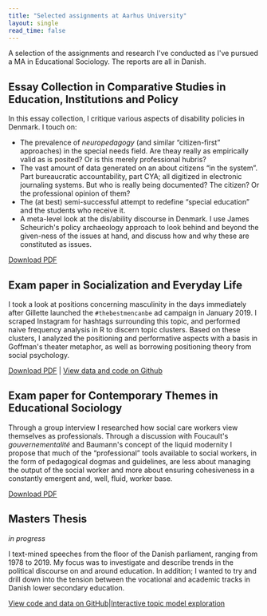 ```yaml
---
title: "Selected assignments at Aarhus University"
layout: single
read_time: false
---
```


A selection of the assignments and research I've conducted as I've pursued a MA in Educational Sociology.
The reports are all in Danish.

## Essay Collection in Comparative Studies in Education, Institutions and Policy

In this essay collection, I critique various aspects of disability policies in Denmark.
I touch on:

- The prevalence of *neuropedagogy* (and similar “citizen-first” approaches) in the special needs field. Are theay really as empirically valid as is posited? Or is this merely professional hubris?
- The vast amount of data generated on an about citizens “in the system”. Part bureaucratic accountability, part CYA; all digitized in electronic journaling systems. But who is really being documented? The citizen? Or the professional opinion of them?
- The (at best) semi-successful attempt to redefine “special education” and the students who receive it.
- A meta-level look at the dis/ability discourse in Denmark. I use James Scheurich's policy archaeology approach to look behind and beyond the given-ness of the issues at hand, and discuss how and why these are constituted as issues. 

[Download PDF](/assets/pdf/uip-portfolio.pdf)

## Exam paper in Socialization and Everyday Life

I took a look at positions concerning masculinity in the days immediately after Gillette launched the `#thebestmencanbe` ad campaign in January 2019.
I scraped Instagram for hashtags surrounding this topic, and performed naive frequency analysis in R to discern topic clusters.
Based on these clusters, I analyzed the positioning and performative aspects with a basis in Goffman's theater metaphor, as well as borrowing positioning theory from social psychology.

[Download PDF](/assets/pdf/sh-eksamen.pdf) | [View data and code on Github](https://github.com/norseghost/sh-eksamen)

## Exam paper for Contemporary Themes in Educational Sociology

Through a group interview I researched how social care workers view themselves as professionals.
Through a discussion with Foucault's *gouvernementalité* and Baumann's concept of the liquid modernity
I propose that much of the “professional” tools available to social workers, in the form of pedagogical dogmas and guidelines, are less about managing the output of the social worker and more about ensuring cohesiveness in a constantly emergent and, well, fluid, worker base.

[Download PDF](/assets/pdf/apst-eksamen.pdf)

## Masters Thesis
*in progress*

I text-mined speeches from the floor of the Danish parliament, ranging from 1978 to 2019.
My focus was to investigate and describe trends in the political discourse on and around education.
In addition; I wanted to try and drill down into the tension between the vocational and academic tracks in Danish lower secondary education.

<!-- [Download PDF](/assets/pdf/mastersthesis.pdf) -->
[View code and data on GitHub](https://github.com/norseghost/masterthesis)|[Interactive topic model exploration](/masterthesis/ldavis/)
